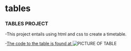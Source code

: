 # tables
### TABLES PROJECT
-This project entails using html and css to create a timetable.

-[The code to the table is found at ](https://github.com/informeddeno/tables)
![PICTURE OF TABLE](https://drive.google.com/file/d/1Lav8TVzcmoe636LeJOUP-5Ufx6_LFHiS/view?usp=drive_link)